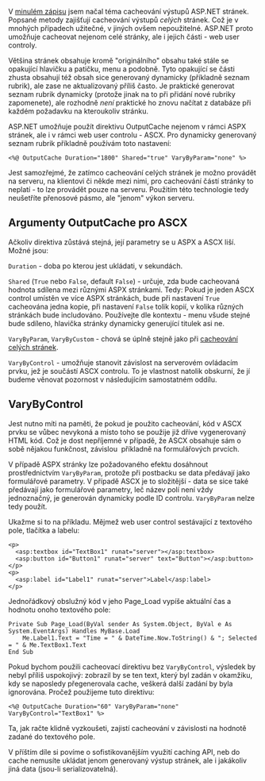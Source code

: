 <!-- dcterms:identifier = aspnetcz#6 -->
<!-- dcterms:title = ASP.NET caching pro mírně pokročilé: Ukládání částí stránky -->
<!-- dcterms:abstract = V minulém zápisu jsem načal téma cacheování výstupů ASP.NET stránek. Popsané metody zajišťují cacheování výstupů celých stránek. Což je v mnohých případech užitečné, v jiných ovšem nepoužitelné. ASP.NET proto umožňuje cacheovat nejenom celé stránky, ale i jejich části - web user controly. -->
<!-- np9:categoryId = 1 -->
<!-- x4w:category = Tipy, triky -->
<!-- np9:authorId = 1 -->
<!-- np9:authorEmail = michal.valasek@altairis.cz -->
<!-- dcterms:creator = Michal Altair Valášek -->
<!-- dcterms:created = 2005-01-06T06:40:36.86+01:00 -->
<!-- dcterms:dateAccepted = 2005-01-06T06:40:36.86+01:00 -->

V [minulém zápisu](/entry/article-20050105.aspx) jsem načal téma cacheování výstupů ASP.NET stránek. Popsané metody zajišťují cacheování výstupů *celých* stránek. Což je v mnohých případech užitečné, v jiných ovšem nepoužitelné. ASP.NET proto umožňuje cacheovat nejenom celé stránky, ale i jejich části - web user controly.

Většina stránek obsahuje kromě "originálního" obsahu také stále se opakující hlavičku a patičku, menu a podobně. Tyto opakující se části zhusta obsahují též obsah sice generovaný dynamicky (příkladně seznam rubrik), ale zase ne aktualizovaný příliš často. Je praktické generovat seznam rubrik dynamicky (protože jinak na to při přidání nové rubriky zapomenete), ale rozhodně *není* praktické ho znovu načítat z databáze při každém požadavku na kteroukoliv stránku.

ASP.NET umožňuje použít direktivu OutputCache nejenom v rámci ASPX stránek, ale i v rámci web user controlu - ASCX. Pro dynamicky generovaný seznam rubrik příkladně používám toto nastavení:

    <%@ OutputCache Duration="1800" Shared="true" VaryByParam="none" %>

Jest samozřejmé, že zatímco cacheování celých stránek je možno provádět na serveru, na klientovi či někde mezi nimi, pro cacheování částí stránky to neplatí - to lze provádět pouze na serveru. Použitím této technologie tedy neušetříte přenosové pásmo, ale "jenom" výkon serveru.

## Argumenty OutputCache pro ASCX

Ačkoliv direktiva zůstává stejná, její parametry se u ASPX a ASCX liší. Možné jsou:

`Duration` - doba po kterou jest ukládati, v sekundách.

`Shared` (`True` nebo `False`, default `False`) - určuje, zda bude cacheovaná hodnota sdílena mezi různými ASPX stránkami. Tedy: Pokud je jeden ASCX control umístěn ve více ASPX stránkách, bude při nastavení `True` cacheována jedna kopie, při nastavení `False` tolik kopií, v kolika různých stránkách bude includováno. Používejte dle kontextu - menu všude stejné bude sdíleno, hlavička stránky dynamicky generující titulek asi ne.

`VaryByParam`, `VaryByCustom` - chová se úplně stejně jako při [cacheování celých stránek](/entry/article-20050105.aspx).

`VaryByControl` - umožňuje stanovit závislost na serverovém ovládacím prvku, jež je součástí ASCX controlu. To je vlastnost natolik obskurní, že jí budeme věnovat pozornost v následujícím samostatném oddílu.

## VaryByControl

Jest nutno míti na paměti, že pokud je použito cacheování, kód v ASCX prvku se vůbec nevykoná a místo toho se použije již dříve vygenerovaný HTML kód. Což je dost nepříjemné v případě, že ASCX obsahuje sám o sobě nějakou funkčnost, závislou  příkladně na formulářových prvcích.

V případě ASPX stránky lze požadovaného efektu dosáhnout prostřednictvím `VaryByParam`, protože při postbacku se data předávají jako formulářové parametry. V případě ASCX je to složitější - data se sice také předávají jako formulářové parametry, leč název polí není vždy jednoznačný, je generován dynamicky podle ID controlu. `VaryByParam` nelze tedy použít.

Ukažme si to na příkladu. Mějmež web user control sestávající z textového pole, tlačítka a labelu:

    <p>
      <asp:textbox id="TextBox1" runat="server"></asp:textbox>
      <asp:button id="Button1" runat="server" text="Button"></asp:button>
    </p>
    <p>
      <asp:label id="Label1" runat="server">Label</asp:label>
    </p>

Jednořádkový obslužný kód v jeho Page_Load vypíše aktuální čas a hodnotu onoho textového pole:

    Private Sub Page_Load(ByVal sender As System.Object, ByVal e As System.EventArgs) Handles MyBase.Load
        Me.Label1.Text = "Time = " & DateTime.Now.ToString() & "; Selected = " & Me.TextBox1.Text
    End Sub

Pokud bychom použili cacheovací direktivu bez `VaryByControl`, výsledek by nebyl příliš uspokojivý: zobrazil by se ten text, který byl zadán v okamžiku, kdy se naposledy přegenerovala cache, veškerá další zadání by byla ignorována. Pročež použijeme tuto direktivu:

    <%@ OutputCache Duration="60" VaryByParam="none" VaryByControl="TextBox1" %>

Ta, jak račte klidně vyzkoušeti, zajistí cacheování v závislosti na hodnotě zadané do textového pole.

V příštím díle si povíme o sofistikovanějším využití caching API, neb do cache nemusíte ukládat jenom generovaný výstup stránek, ale i jakákoliv jiná data (jsou-li serializovatelná).